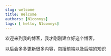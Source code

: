 ```yaml
---
slug: welcome
title: Welcome
authors: [N1connys]
tags: [ hello, N1connys]
---
```

欢迎来到我的博客，我才刚刚建立好这个博客，

以后会多多更新很多内容，包括前端以及后端的知识
